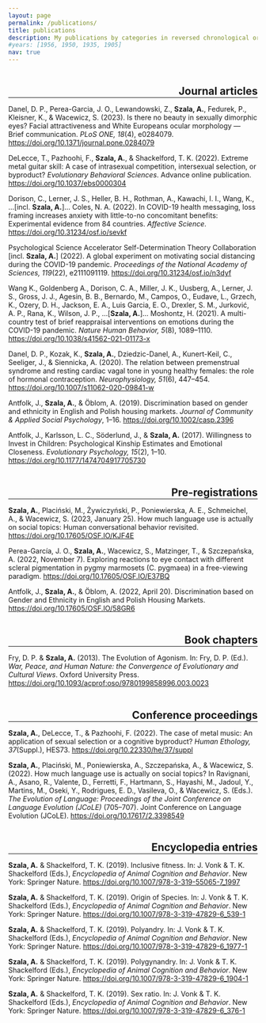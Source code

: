 ```yaml
---
layout: page
permalink: /publications/
title: publications
description: My publications by categories in reversed chronological order.
#years: [1956, 1950, 1935, 1905]
nav: true
---
```

<h2 class="category" style="float:right; color: var(--global-divider-color); margin-bottom: 0;">Journal articles</h2>
<hr style="clear:both; color:grey;">

Danel, D. P., Perea-Garcia, J. O., Lewandowski, Z., <b>Szala, A.</b>, Fedurek, P., Kleisner, K., & Wacewicz, S. (2023). Is there no beauty in sexually dimorphic eyes? Facial attractiveness and White Europeans ocular morphology — Brief communication. <i>PLoS ONE, 18</i>(4), e0284079. <a href="https://doi.org/10.1371/journal.pone.0284079">https://doi.org/10.1371/journal.pone.0284079</a>

DeLecce, T., Pazhoohi, F., <b>Szala, A.</b>, & Shackelford, T. K. (2022). Extreme metal guitar skill: A case of intrasexual competition, intersexual selection, or byproduct? <i>Evolutionary Behavioral Sciences</i>. Advance online publication. <a href="https://doi.org/10.1037/ebs0000304">https://doi.org/10.1037/ebs0000304</a>

Dorison, C., Lerner, J. S., Heller, B. H., Rothman, A., Kawachi, I. I., Wang, K., ...[incl. <b>Szala, A.</b>]... Coles, N. A. (2022). In COVID-19 health messaging, loss framing increases anxiety with little-to-no concomitant benefits: Experimental evidence from 84 countries. <i>Affective Science</i>. <a href="https://doi.org/10.31234/osf.io/sevkf">https://doi.org/10.31234/osf.io/sevkf</a>

Psychological Science Accelerator Self-Determination Theory Collaboration [incl. <b>Szala, A.</b>] (2022). A global experiment on motivating social distancing during the COVID-19 pandemic. <i>Proceedings of the National Academy of Sciences, 119</i>(22), e2111091119. <a href="https://doi.org/10.31234/osf.io/n3dyf">https://doi.org/10.31234/osf.io/n3dyf</a>

Wang K., Goldenberg A., Dorison, C. A., Miller, J. K., Uusberg, A., Lerner, J. S., Gross, J. J., Agesin, B. B., Bernardo, M., Campos, O., Eudave, L., Grzech, K., Ozery, D. H., Jackson, E. A., Luis Garcia, E. O., Drexler, S. M., Jurković, A. P., Rana, K., Wilson, J. P., …[<b>Szala, A.</b>]… Moshontz, H. (2021). A multi-country test of brief reappraisal interventions on emotions during the COVID-19 pandemic. <i>Nature Human Behavior, 5</i>(8), 1089–1110. <a href="https://doi.org/10.1038/s41562-021-01173-x">https://doi.org/10.1038/s41562-021-01173-x</a>

Danel, D. P., Kozak, K., <b>Szala, A.</b>, Dziedzic-Danel, A., Kunert-Keil, C., Seeliger, J., & Siennicka, A. (2020). The relation between premenstrual syndrome and resting cardiac vagal tone in young healthy females: the role of hormonal contraception. <i>Neurophysiology, 51</i>(6), 447–454. <a href="https://doi.org/10.1007/s11062-020-09841-w">https://doi.org/10.1007/s11062-020-09841-w</a>

Antfolk, J., <b>Szala, A.</b>, & Öblom, A. (2019). Discrimination based on gender and ethnicity in English and Polish housing markets. <i>Journal of Community & Applied Social Psychology</i>, 1–16. <a href="https://doi.org/10.1002/casp.2396">https://doi.org/10.1002/casp.2396</a>

Antfolk, J., Karlsson, L. C., Söderlund, J., & <b>Szala, A.</b> (2017). Willingness to Invest in Children: Psychological Kinship Estimates and Emotional Closeness. <i>Evolutionary Psychology, 15</i>(2), 1–10. <a href="https://doi.org/10.1177/1474704917705730">https://doi.org/10.1177/1474704917705730</a>

<h2 class="category" style="float:right; color: var(--global-divider-color); margin-bottom: 0;">Pre-registrations</h2>
<hr style="clear:both; color:grey;">

<b>Szala, A.</b>, Placiński, M., Żywiczyński, P., Poniewierska, A. E., Schmeichel, A., & Wacewicz, S. (2023, January 25). How much language use is actually on social topics: Human conversational behavior revisited. <a href="https://doi.org/10.17605/OSF.IO/KJF4E">https://doi.org/10.17605/OSF.IO/KJF4E</a>

Perea-García, J. O., <b>Szala, A.</b>, Wacewicz, S., Matzinger, T., & Szczepańska, A. (2022, November 7). Exploring reactions to eye contact with different scleral pigmentation in pygmy marmosets  (C. pygmaea) in a free-viewing paradigm. <a href="https://doi.org/10.17605/OSF.IO/E37BQ">https://doi.org/10.17605/OSF.IO/E37BQ</a>

Antfolk, J., <b>Szala, A.</b>, & Öblom, A. (2022, April 20). Discrimination based on Gender and Ethnicity in English and Polish Housing Markets. <a href="https://doi.org/10.17605/OSF.IO/58GR6">https://doi.org/10.17605/OSF.IO/58GR6</a>

<h2 class="category" style="float:right; color: var(--global-divider-color); margin-bottom: 0;">Book chapters</h2>
<hr style="clear:both; color:grey;">

Fry, D. P. & <b>Szala, A.</b> (2013). The Evolution of Agonism. In: Fry, D. P. (Ed.). <i>War, Peace, and Human Nature: the Convergence of Evolutionary and Cultural Views</i>. Oxford University Press. <a href="https://doi.org/10.1093/acprof:oso/9780199858996.003.0023">https://doi.org/10.1093/acprof:oso/9780199858996.003.0023</a>
<h2 class="category" style="float:right; color: var(--global-divider-color); margin-bottom: 0;">Conference proceedings</h2>
<hr style="clear:both; color:grey;">

<b>Szala, A.</b>, DeLecce, T., & Pazhoohi, F. (2022). The case of metal music: An application of sexual selection or a cognitive byproduct? <i>Human Ethology, 37</i>(Suppl.), HES73. <a href="https://ishe.org/wp-content/uploads/2022/08/HE_2022_37_suppl.pdf">https://doi.org/10.22330/he/37/suppl</a>

<b>Szala, A.</b>, Placiński, M., Poniewierska, A., Szczepańska, A., & Wacewicz, S. (2022). How much language use is actually on social topics? In Ravignani, A., Asano, R., Valente, D., Ferretti, F., Hartmann, S., Hayashi, M., Jadoul, Y., Martins, M., Oseki, Y., Rodrigues, E. D., Vasileva, O., & Wacewicz, S. (Eds.). <i>The Evolution of Language: Proceedings of the Joint Conference on Language Evolution (JCoLE)</i> (705–707). Joint Conference on Language Evolution (JCoLE). <a href="https://pure.mpg.de/rest/items/item_3398549_9/component/file_3405708/content#page=733">https://doi.org/10.17617/2.3398549</a>

<h2 class="category" style="float:right; color: var(--global-divider-color); margin-bottom: 0;">Encyclopedia entries</h2>
<hr style="clear:both; color:grey;">

<b>Szala, A.</b> & Shackelford, T. K. (2019). Inclusive fitness. In: J. Vonk & T. K. Shackelford (Eds.), <i>Encyclopedia of Animal Cognition and Behavior</i>. New York: Springer Nature. <a href="https://doi.org/10.1007/978-3-319-55065-7_1997">https://doi.org/10.1007/978-3-319-55065-7_1997</a>

<b>Szala, A.</b> & Shackelford, T. K. (2019). Origin of Species. In: J. Vonk & T. K. Shackelford (Eds.), <i>Encyclopedia of Animal Cognition and Behavior</i>. New York: Springer Nature. <a href="https://doi.org/10.1007/978-3-319-47829-6_539-1">https://doi.org/10.1007/978-3-319-47829-6_539-1</a>

<b>Szala, A.</b> & Shackelford, T. K. (2019). Polyandry. In: J. Vonk & T. K. Shackelford (Eds.), <i>Encyclopedia of Animal Cognition and Behavior</i>. New York: Springer Nature. <a href="https://doi.org/10.1007/978-3-319-47829-6_1977-1">https://doi.org/10.1007/978-3-319-47829-6_1977-1</a>

<b>Szala, A.</b> & Shackelford, T. K. (2019). Polygynandry. In: J. Vonk & T. K. Shackelford (Eds.), <i>Encyclopedia of Animal Cognition and Behavior</i>. New York: Springer Nature. <a href="https://doi.org/10.1007/978-3-319-47829-6_1904-1">https://doi.org/10.1007/978-3-319-47829-6_1904-1</a>

<b>Szala, A.</b> & Shackelford, T. K. (2019). Sex ratio. In: J. Vonk & T. K. Shackelford (Eds.), <i>Encyclopedia of Animal Cognition and Behavior</i>. New York: Springer Nature. <a href="https://doi.org/10.1007/978-3-319-47829-6_376-1">https://doi.org/10.1007/978-3-319-47829-6_376-1</a>
